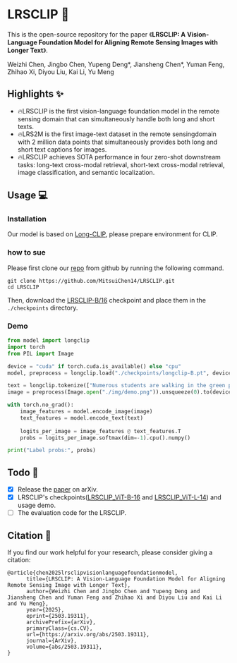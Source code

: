 # LRSCLIP 🚀

This is the open-source repository for the paper 《**LRSCLIP: A Vision-Language Foundation Model for Aligning Remote Sensing Images with Longer Text**》.

Weizhi Chen, Jingbo Chen, Yupeng Deng*, Jiansheng Chen*, Yuman Feng, Zhihao Xi, Diyou Liu, Kai Li, Yu Meng

## Highlights ✨

* 🔥LRSCLIP is the first vision-language foundation model in the remote sensing domain that can simultaneously handle both long and short texts.
* 🔥LRS2M is the first image-text dataset in the remote sensingdomain with 2 million data points that simultaneously provides both long and short text captions for images.
* 🔥LRSCLIP achieves SOTA performance in four zero-shot downstream tasks: long-text cross-modal retrieval, short-text cross-modal retrieval, image classification, and semantic localization.

## Usage 💻

### Installation

Our model is based on [Long-CLIP](https://github.com/beichenzbc/Long-CLIP), please prepare environment for CLIP.

### how to sue

Please first clone our [repo](https://github.com/MitsuiChen14/LRSCLIP) from github by running the following command.

```shell
git clone https://github.com/MitsuiChen14/LRSCLIP.git
cd LRSCLIP
```

Then, download the [LRSCLIP-B/16](https://huggingface.co/cwz14/LRSCLIP_ViT-B-16) checkpoint and place them in the `./checkpoints` directory.

### Demo
```python
from model import longclip
import torch
from PIL import Image

device = "cuda" if torch.cuda.is_available() else "cpu"
model, preprocess = longclip.load("./checkpoints/longclip-B.pt", device=device)

text = longclip.tokenize(["Numerous students are walking in the green pass in this campus.", "These buildings belong to the school buildings.", "There are many residential areas near the school."]).to(device)
image = preprocess(Image.open("./img/demo.png")).unsqueeze(0).to(device)

with torch.no_grad():
    image_features = model.encode_image(image)
    text_features = model.encode_text(text)
    
    logits_per_image = image_features @ text_features.T
    probs = logits_per_image.softmax(dim=-1).cpu().numpy()

print("Label probs:", probs) 
```


## Todo 📝
- [x] Release the [paper](http://arxiv.org/abs/2503.19311) on arXiv.
- [x] LRSCLIP's checkpoints([LRSCLIP_ViT-B-16](https://huggingface.co/cwz14/LRSCLIP_ViT-B-16) and [LRSCLIP_ViT-L-14](https://huggingface.co/cwz14/LRSCLIP_ViT-L-14)) and usage demo.
- [ ] The evaluation code for the LRSCLIP.

## Citation 📖

If you find our work helpful for your research, please consider giving a citation:

```
@article{chen2025lrsclipvisionlanguagefoundationmodel,
      title={LRSCLIP: A Vision-Language Foundation Model for Aligning Remote Sensing Image with Longer Text}, 
      author={Weizhi Chen and Jingbo Chen and Yupeng Deng and Jiansheng Chen and Yuman Feng and Zhihao Xi and Diyou Liu and Kai Li and Yu Meng},
      year={2025},
      eprint={2503.19311},
      archivePrefix={arXiv},
      primaryClass={cs.CV},
      url={https://arxiv.org/abs/2503.19311}, 
      journal={ArXiv},
      volume={abs/2503.19311},
}
```









